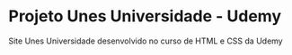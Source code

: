 # Projeto Unes Universidade - Udemy
 
Site Unes Universidade desenvolvido no curso de HTML e CSS da Udemy
